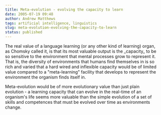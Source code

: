 ```yaml
---
title: Meta-evolution - evolving the capacity to learn
date: 2005-07-19 09:48
author: Andrew Matthews
tags: artificial intelligence, linguistics
slug: meta-evolution-evolving-the-capacity-to-learn
status: published
---
```


The real value of a language learning (or any other kind of learning) organ, as Chomsky called it, is that its most valuable output is the \_capacity\_ to be so sensitive to the environment that mental processes grow to represent it. That is, the diversity of environments that humans find themselves in is so rich and varied that a hard wired and inflexible capacity would be of limited value compared to a "meta-learning" facility that develops to represent the environment the organism finds itself in.

Meta-evolution would be of more evolutionary value than just plain evolution - a learning capacity that can evolve in the real-time of an organism's life seems more valuable than the simple evolution of a set of skills and competences that must be evolved over time as environments change.
